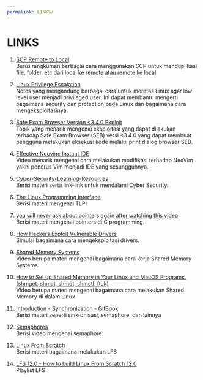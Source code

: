 ```yaml
---
permalink: LINKS/
---
```


# LINKS

1. [SCP Remote to Local](https://linuxhint.com/scp-remote-to-local/)<br>
Berisi rangkuman berbagai cara menggunakan SCP untuk menduplikasi file, folder, etc
dari local ke remote atau remote ke local

2. [Linux Privilege Escalation](https://book.hacktricks.xyz/linux-hardening/privilege-escalation)<br>
Notes yang mengandung berbagai cara untuk meretas Linux agar low level user menjadi privileged user. Ini dapat membantu mengerti bagaimana security dan protection pada Linux dan bagaimana cara mengeksploitasinya.

3. [Safe Exam Browser Version <3.4.0 Exploit](https://vulmon.com/vulnerabilitydetails?qid=CVE-2022-36220&scoretype=cvssv3)<br>
Topik yang menarik mengenai eksploitasi yang dapat dilakukan terhadap Safe Exam Browser (SEB) versi <3.4.0 yang dapat membuat pengguna melakukan eksekusi kode melalui print dialog browser SEB.

4. [Effective Neovim: Instant IDE](https://youtu.be/stqUbv-5u2s?si=BoF1ux-6IX_D_01g) <br>
Video menarik mengenai cara melakukan modifikasi terhadap NeoVim yakni penerus Vim menjadi IDE yang sesungguhnya.

5. [Cyber-Security-Learning-Resources](https://dimasma0305.github.io/Cyber-Security-Learning-Resources/Resource_List/Link_Bermanfaat/) <br>
Berisi materi serta link-link untuk mendalami Cyber Security.

6. [The Linux Programming Interface](https://man7.org/tlpi/) <br>
Berisi materi mengenai TLPI

7. [you will never ask about pointers again after watching this video](https://youtu.be/2ybLD6_2gKM?si=MpvP77rHUHvSLugt) <br>
Berisi materi mengenai pointers di C programming.

8. [How Hackers Exploit Vulnerable Drivers](https://youtu.be/ELVdDwvELKY?si=vxfqxLjumTDxVq4V) <br>
Simulai bagaimana cara mengeksploitasi drivers.

9. [Shared Memory Systems](https://youtu.be/uHtzOFwgD74?si=v2cRNFtChuQhAGFH) <br>
Video berupa materi mengenai bagaimana cara kerja Shared Memory Systems

10. [How to Set up Shared Memory in Your Linux and MacOS Programs. (shmget, shmat, shmdt, shmctl, ftok)](https://youtu.be/WgVSq-sgHOc?si=uRAhIoWxZCsLwbKz) <br>
Video berupa materi mengenai bagaimana cara melakukan Shared Memory di dalam Linux

11. [Introduction - Synchronization - GitBook](https://eric-lo.gitbook.io/synchronization/) <br>
Berisi materi seperti sinkronisasi, semaphore, dan lainnya

12. [Semaphores](https://youtu.be/XDIOC2EY5JE?si=Zcw4-IxKGPsFEID6) <br>
Berisi video mengenai semaphore

13. [Linux From Scratch](https://www.linuxfromscratch.org/lfs/view/12.0/index.html) <br>
Berisi materi bagaimana melakukan LFS

14. [LFS 12.0 - How to build Linux From Scratch 12.0](https://youtube.com/playlist?list=PLyc5xVO2uDsA5QPbtj_eYU8J0qrvU6315&si=ostUxzY8euhd8fUv) <br>
Playlist LFS
